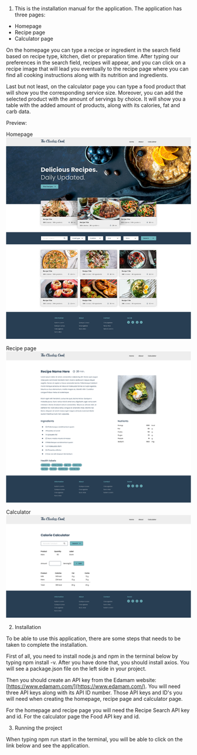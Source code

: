 1. This is the installation manual for the application. The application has three pages:
- Homepage
- Recipe page
- Calculator page

On the homepage you can type a recipe or ingredient in the search field
based on recipe type, kitchen, diet or preparation time. After typing our 
preferences in the search field, recipes will appear, and you can click on 
a recipe image that will lead you eventually to the recipe page where you 
can find all cooking instructions along with its nutrition and ingredients.

Last but not least, on the calculator page you can type a food product that 
will show you the corresponding service size. Moreover, you can add the 
selected product with the amount of servings by choice. It will show you a 
table with the added amount of products, along with its calories, fat and 
carb data.

Preview:

Homepage
![](src/assets/images/homepage.jpg)

Recipe page
![](src/assets/images/recipe-detail-page.jpg)

Calculator
![](src/assets/images/calorie-calculator-page.jpg)

2. Installation

To be able to use this application, there are some steps that needs to be taken 
to complete the installation. 

First of all, you need to install node.js and npm in the terminal below by typing 
npm install -v. After you have done that, you should install axios. You will see 
a package.json file on the left side in your project. 


Then you should create an API key from the Edamam website: 
[https://www.edamam.com/](https://www.edamam.com/). You will need three API keys 
along with its API ID number. Those API keys and ID's you will need when creating 
the homepage, recipe page and calculator page.

For the homepage and recipe page you will need the Recipe Search API key and id.
For the calculator page the Food API key and id.

3. Running the project

When typing npm run start in the terminal, you will be able to click on the link
below and see the application.



